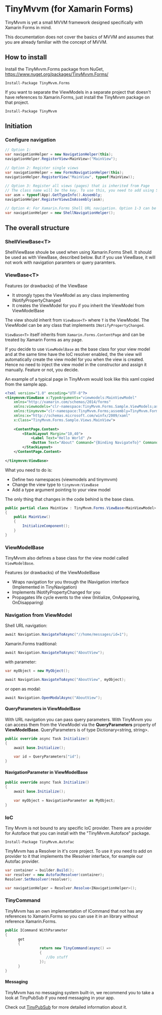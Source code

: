 # TinyMvvm (for Xamarin Forms)

TinyMvvm is yet a small MVVM framework designed specifically with Xamarin Forms in mind. 

This documentation does not cover the basics of MVVM and assumes that you are already familiar with the concept of MVVM.


## How to install
Install the TinyMvvm.Forms package from NuGet, https://www.nuget.org/packages/TinyMvvm.Forms/

```
Install-Package TinyMvvm.Forms 
```
If you want to separate the ViewModels in a separate project that doesn't have references to Xamarin.Forms, just install the TinyMvvm package on that project.


```
Install-Package TinyMvvm 
```

## Initiation

### Configure navigation
```csharp
// Option 1:
var navigationHelper = new NavigationHelper(this);
navigationHelper.RegisterView<MainView>("MainView");
		
// Option 2: Register single views		
var navigationHelper = new FormsNavigationHelper(this);		
navigationHelper.RegisterView("MainView", typeof(MainView));		
		
// Option 3: Register all views (pages) that is inherited from Page		
// The class name will be the key. To use this, you need to add using System.Reflection;		
var asm = typeof(App).GetTypeInfo().Assembly;		
navigationHelper.RegisterViewsInAssembly(asm);

// Option 4: For Xamarin.Forms Shell URL navigation. Option 1-3 can be combined with Option 4 because ShellNavigationHelper is a subclass of FormsNavigationHelper.
var navigationHelper = new ShellNavigationHelper();

```

## The overall structure

### ShellViewBase&lt;T&gt;
ShellViewBase shoule be used when using Xamarin.Forms Shell. It should be used as with ViewBase<T>, described below. But if you use ViewBase, it will not work with navigation paramters or query paramters.

### ViewBase&lt;T&gt;

Features (or drawbacks) of the ViewBase

* It strongly types the ViewModel as any class implementing INotifyPropertyChanged
* It creates the ViewModel for you if you inherit the ViewModel from ViewModelBase

The view should inherit from `ViewBase<T>` where `T` is the ViewModel. The ViewModel can be any class that implements `INotifyPropertyChanged`. 

`ViewBase<T>` itself inherits from `Xamarin.Forms.ContentPage` and can be treated by Xamarin Forms as any page.

If you decide to use `ViewModelBase` as the base class for your view model and at the same time have the IoC resolver enabled, the the view will automatically create the view model for you when the view is created. Hence no need to inject the view model in the constructor and assign it manually. Feature or not, you decide.

An example of a typical page in TinyMvvm would look like this xaml copied from the sample app.

```xml
<?xml version="1.0" encoding="UTF-8"?>
<tinymvvm:ViewBase x:TypeArguments="viewmodels:MainViewModel" 
    xmlns="http://xamarin.com/schemas/2014/forms" 
    xmlns:viewmodels="clr-namespace:TinyMvvm.Forms.Sample.ViewModels;assembly=TinyMvvm.Forms.Samples"
    xmlns:tinymvvm="clr-namespace:TinyMvvm.Forms;assembly=TinyMvvm.Forms"
    xmlns:x="http://schemas.microsoft.com/winfx/2009/xaml" 
    x:Class="TinyMvvm.Forms.Sample.Views.MainView">
    
	<ContentPage.Content>
        <StackLayout Margin="10,40">
            <Label Text="Hello World" />
            <Button Text="About" Command="{Binding NavigateTo}" CommandParameter="AboutView" />
        </StackLayout>
    </ContentPage.Content>
    
</tinymvvm:ViewBase>
```

What you need to do is:

* Define two namespaces (viewmodels and tinymvvm)
* Change the view type to `tinymvvm:ViewBase`
* Add a type argument pointing to your view model

The only thing that changes in the code behind is the base class.

```csharp
public partial class MainView : TinyMvvm.Forms.ViewBase<MainViewModel>
{
    public MainView()
    {
        InitializeComponent();
    }
}
```

### ViewModelBase

TinyMvvm also defines a base class for the view model called `ViewModelBase`.

Features (or drawbacks) of the ViewModelBase

* Wraps navigation for you through the INavigation interface (Implemented in TinyNavigation)
* Implements INotifyPropertyChanged for you
* Propagates life cycle events to the view (Initialize, OnAppearing, OnDisapparing)

### Navigation from ViewModel

Shell URL navigation:
```csharp
await Navigation.NavigateToAsync("//home/messages/id=1");
```
Xamarin.Forms traditional:

```csharp
await Navigation.NavigateToAsync("AboutView");
```
with parameter:

```csharp
var myObject = new MyObject();

await Navigation.NavigateToAsync("AboutView", myObject);
```

or open as modal:

```csharp
await Navigation.OpenModalAsync("AboutView");
```

#### QueryParameters in ViewModelBase
With URL navigation you can pass query parameters. With TinyMvvm you can access them from the ViewModel via the **QueryParameters** property of **ViewModelBase**. QueryParameters is of type Dictionary<string, string>.

```csharp
public override async Task Initialize()
{
	await base.Initialize();
	
	var id = QueryParameters["id"];
}
```


#### NavigationParameter in ViewModelBase
```csharp
public override async Task Initialize()
{
	await base.Initialize();
	
	var myObject = NavigationParameter as MyObject;
}
```

### IoC
Tiny Mvvm is not bound to any specific IoC provider. There are a provider for Autoface that you can install with the "TinyMvvm.Autoface" package.

```
Install-Package TinyMvvm.Autofac
```

TinyMvvm has a Resolver in it's core project. To use it you need to add on provider to it that implements the IResolver interface, for example our Autofac provider.

```csharp
var container = builder.Build();
var resolver = new AutofacResolver(container);
Resolver.SetResolver(resolver);
```			

```csharp
var navigationHelper = Resolver.Resolve<INavigationHelper>();
```

### TinyCommand

TinyMvvm has an own implementation of ICommand that not has any references to Xamarin.Forms so you can use it in an library without reference Xamarin.Forms.

```csharp
public ICommand WithParameter
{
      get
      {
                return new TinyCommand(async() =>
                {
                   //Do stuff
                });
      }
}
```

#### Messaging

TinyMvvm has no messaging system built-in, we recommend you to take a look at TinyPubSub if you need messaging in your app.

Check out [TinyPubSub](https://github.com/johankson/TinyPubSub) for more detailed information about it.

